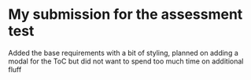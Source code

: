 # My submission for the assessment test
Added the base requirements with a bit of styling, planned on adding a modal for the ToC but did not want to spend too much time on additional fluff
